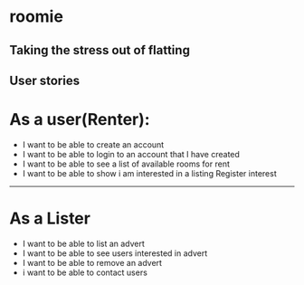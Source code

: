 # roomie
## Taking the stress out of flatting

## User stories
# As a user(Renter):
- I want to be able to create an account
- I want to be able to login to an account that I have created
- I want to be able to see a list of available rooms for rent
- I want to be able to show i am interested in a listing
Register interest
---
# As a Lister
- I want to be able to list an advert
- I want to be able to see users interested in advert
- I want to be able to remove an advert
- i want to be able to contact users
